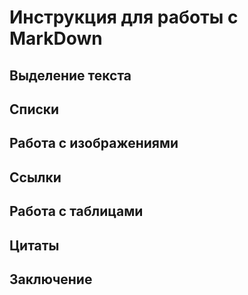 # Инструкция для работы с MarkDown

## Выделение текста 

## Списки

## Работа с изображениями 

## Ссылки

## Работа с таблицами 

## Цитаты

## Заключение
